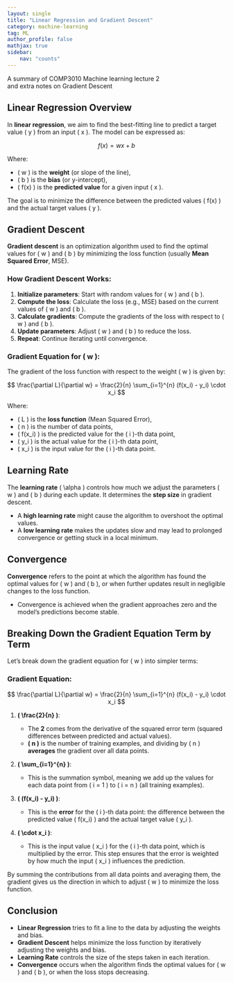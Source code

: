 ```yaml
---
layout: single
title: "Linear Regression and Gradient Descent"
category: machine-learning
tag: ML
author_profile: false
mathjax: true
sidebar:
    nav: "counts"
---
```


A summary of COMP3010 Machine learning lecture 2 <br>
and extra notes on Gradient Descent

## Linear Regression Overview
In **linear regression**, we aim to find the best-fitting line to predict a target value \( y \) from an input \( x \). The model can be expressed as:

$$
f(x) = wx + b
$$

Where:
- \( w \) is the **weight** (or slope of the line),
- \( b \) is the **bias** (or y-intercept),
- \( f(x) \) is the **predicted value** for a given input \( x \).

The goal is to minimize the difference between the predicted values \( f(x) \) and the actual target values \( y \).

## Gradient Descent
**Gradient descent** is an optimization algorithm used to find the optimal values for \( w \) and \( b \) by minimizing the loss function (usually **Mean Squared Error**, MSE).

### How Gradient Descent Works:
1. **Initialize parameters**: Start with random values for \( w \) and \( b \).
2. **Compute the loss**: Calculate the loss (e.g., MSE) based on the current values of \( w \) and \( b \).
3. **Calculate gradients**: Compute the gradients of the loss with respect to \( w \) and \( b \).
4. **Update parameters**: Adjust \( w \) and \( b \) to reduce the loss.
5. **Repeat**: Continue iterating until convergence.

### Gradient Equation for \( w \):
The gradient of the loss function with respect to the weight \( w \) is given by:

$$
\frac{\partial L}{\partial w} = \frac{2}{n} \sum_{i=1}^{n} (f(x_i) - y_i) \cdot x_i
$$

Where:
- \( L \) is the **loss function** (Mean Squared Error),
- \( n \) is the number of data points,
- \( f(x_i) \) is the predicted value for the \( i \)-th data point,
- \( y_i \) is the actual value for the \( i \)-th data point,
- \( x_i \) is the input value for the \( i \)-th data point.

## Learning Rate
The **learning rate** \( \alpha \) controls how much we adjust the parameters \( w \) and \( b \) during each update. It determines the **step size** in gradient descent.

- A **high learning rate** might cause the algorithm to overshoot the optimal values.
- A **low learning rate** makes the updates slow and may lead to prolonged convergence or getting stuck in a local minimum.

## Convergence
**Convergence** refers to the point at which the algorithm has found the optimal values for \( w \) and \( b \), or when further updates result in negligible changes to the loss function.

- Convergence is achieved when the gradient approaches zero and the model’s predictions become stable.

## Breaking Down the Gradient Equation Term by Term
Let’s break down the gradient equation for \( w \) into simpler terms:

### Gradient Equation:
$$
\frac{\partial L}{\partial w} = \frac{2}{n} \sum_{i=1}^{n} (f(x_i) - y_i) \cdot x_i
$$

1. **\( \frac{2}{n} \)**:
   - The **2** comes from the derivative of the squared error term (squared differences between predicted and actual values).
   - **\( n \)** is the number of training examples, and dividing by \( n \) **averages** the gradient over all data points.

2. **\( \sum_{i=1}^{n} \)**:
   - This is the summation symbol, meaning we add up the values for each data point from \( i = 1 \) to \( i = n \) (all training examples).

3. **\( (f(x_i) - y_i) \)**:
   - This is the **error** for the \( i \)-th data point: the difference between the predicted value \( f(x_i) \) and the actual target value \( y_i \).

4. **\( \cdot x_i \)**:
   - This is the input value \( x_i \) for the \( i \)-th data point, which is multiplied by the error. This step ensures that the error is weighted by how much the input \( x_i \) influences the prediction.

By summing the contributions from all data points and averaging them, the gradient gives us the direction in which to adjust \( w \) to minimize the loss function.

## Conclusion
- **Linear Regression** tries to fit a line to the data by adjusting the weights and bias.
- **Gradient Descent** helps minimize the loss function by iteratively adjusting the weights and bias.
- **Learning Rate** controls the size of the steps taken in each iteration.
- **Convergence** occurs when the algorithm finds the optimal values for \( w \) and \( b \), or when the loss stops decreasing.

